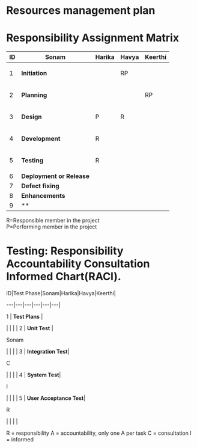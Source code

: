# Resources management plan

# Responsibility Assignment Matrix

ID|Sonam| Harika| Havya| Keerthi|
---|---|---|---|---|
1 | **Initiation** | |<p>RP</p>| |
2 | **Planning**   | | |<p> RP</p>|
3 | **Design**|<p>P</p>|<p>R</p>| |
4 | **Development**|<p>R</p>| | |
5 | **Testing**|<p>R</p>| | |
6 | **Deployment or Release**| | | |
7 | **Defect fixing**| | | |
8 | **Enhancements**| | | |
9 | ** | | | |


R=Responsible member in the project <br/>
P=Performing member in the project <br/>


# Testing: Responsibility Accountability Consultation Informed Chart(RACI).

ID|Test Phase|Sonam|Harika|Havya|Keerthi|

---|---|---|---|---|---|

1 | **Test Plans** | <p></p>| | | |
2 | **Unit Test**  | <p>Sonam</p>| | | |
3 | **Integration Test**|<p>C</p>| | | |
4 | **System Test**|<p>I</p>| | | |
5 | **User Acceptance Test**|<p>R</p>| | | |

R = responsibility
A = accountability, only one A per task
C = consultation
I = informed


